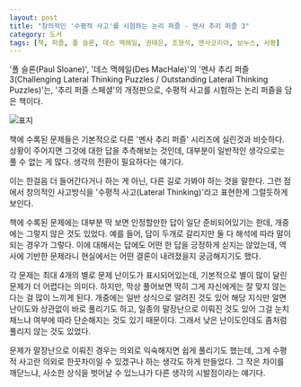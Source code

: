 ```yaml
---
layout: post
title: "창의적인 '수평적 사고'를 시험하는 논리 퍼즐 - 멘사 추리 퍼즐 3"
category: 도서
tags: [책, 퍼즐, 폴 슬론, 데스 맥헤일, 권태은, 조형석, 멘사코리아, 보누스, 서평]
---
```


'폴 슬론(Paul Sloane)',
'데스 맥헤일(Des MacHale)'의
'멘사 추리 퍼즐 3(Challenging Lateral Thinking Puzzles / Outstanding Lateral Thinking Puzzles)'는,
'추리 퍼즐 스페셜'의 개정판으로,
수평적 사고를 시험하는 논리 퍼즐을 담은 책이다.

![표지](https://lh3.googleusercontent.com/cXtkf_J7nRoEhz754fGPLqP7yAwbUOk-vRoipKOTKWfiD9TY1BHyragv24QeGPVMAYkeS3T45ALSqA=s480)

책에 수록된 문제들은 기본적으로 다른 '멘사 추리 퍼즐' 시리즈에 실린것과 비슷하다.
상황이 주어지면 그것에 대한 답을 추측해보는 것인데,
대부분이 일반적인 생각으로는 풀 수 없는 게 많다.
생각의 전환이 필요하다는 얘기다.

이는 한걸음 더 들어간다거나 하는 게 아닌,
다른 길로 가봐야 하는 것을 말한다.
그런 점에서 창의적인 사고방식을 '수평적 사고(Lateral Thinking)'라고 표현한게 그럴듯하게 보인다.

책에 수록된 문제에는 대부분 딱 보면 인정할만한 답이 일단 준비되어있기는 한데,
개중에는 그렇지 않은 것도 있었다.
예를 들어, 답이 두개로 갈리지만 둘 다 해석에 따라 말이 되는 경우가 그렇다.
이에 대해서는 답에도 어떤 한 답을 긍정하게 싣지는 않았는데,
역사에 기반한 문제라니 현실에서는 어떤 결론이 내려졌을지 궁금해지기도 했다.

각 문제는 최대 4개의 별로 문제 난이도가 표시되어있는데,
기본적으로 별이 많이 달린 문제가 더 어렵다는 의미다.
하지만, 막상 풀어보면 딱히 그게 자신에게는 잘 맞지 않는다는 걸 많이 느끼게 된다.
개중에는 일반 상식으로 알려진 것도 있어 해당 지식만 알면 난이도와 상관없이 바로 풀리기도 하고,
일종의 말장난으로 이뤄진 것도 있어 그걸 눈치채느냐 여부에 따라 단순해지는 것도 있기 때문이다.
그래서 낮은 난이도인데도 좀처럼 풀리지 않는 것도 있었다.

문제가 말장난으로 이뤄진 경우는 의외로 익숙해지면 쉽게 풀리기도 했는데,
그게 수평적 사고란 의외로 한끗차이일 수 있겠구나 하는 생각도 하게 만들었다.
그 작은 차이를 깨닫느냐, 사소한 상식을 벗어날 수 있느냐가 다른 생각의 시발점이라는 얘기다.
